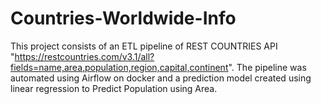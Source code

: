 # Countries-Worldwide-Info
This project consists of an ETL pipeline of REST COUNTRIES API "https://restcountries.com/v3.1/all?fields=name,area,population,region,capital,continent". The pipeline was automated using Airflow on docker and a prediction model created using linear regression to Predict Population using Area.
